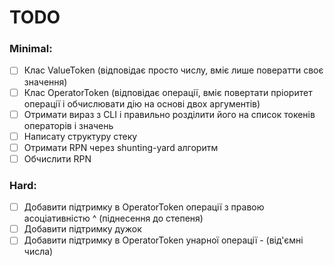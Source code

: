 # TODO
### Minimal:
- [ ] Клас ValueToken (відповідає просто числу, вміє лише повератти своє значення)
- [ ] Клас OperatorToken (відповідає операції, вміє повертати пріоритет операції і обчислювати дію на основі двох аргументів)
- [ ] Отримати вираз з CLI і правильно розділити його на список токенів операторів і значень
- [ ] Написату структуру стеку
- [ ] Отримати RPN через shunting-yard алгоритм
- [ ] Обчислити RPN
### Hard: 
- [ ] Добавити підтримку в OperatorToken операції з правою асоціативністю ^ (піднесення до степеня)
- [ ] Добавити підтримку дужок
- [ ] Добавити підтримку в OperatorToken унарної операції - (від'ємні числа)

